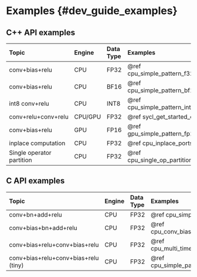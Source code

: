 # Examples {#dev_guide_examples}

## C++ API examples

| Topic                                | Engine   | Data Type | Examples                                              |
| :----                                | :---     | :---      | :----                                                 |
| conv+bias+relu                       | CPU      | FP32      | @ref cpu_simple_pattern_f32_cpp                       |
| conv+bias+relu                       | CPU      | BF16      | @ref cpu_simple_pattern_bf16_cpp                      |
| int8 conv+relu                       | CPU      | INT8      | @ref cpu_simple_pattern_int8_cpp                      |
| conv+relu+conv+relu                  | CPU/GPU  | FP32      | @ref sycl_get_started_cpp                             |
| conv+bias+relu                       | GPU      | FP16      | @ref gpu_simple_pattern_fp16_cpp                      |
| inplace computation                  | CPU      | FP32      | @ref cpu_inplace_ports_cpp                            |
| Single operator partition            | CPU      | FP32      | @ref cpu_single_op_partition_f32_cpp                  |

## C API examples

| Topic                                | Engine   | Data Type | Examples                          |
| :----                                | :---     | :---      | :----                             |
| conv+bn+add+relu                     | CPU      | FP32      | @ref cpu_simple_pattern_c         |
| conv+bias+bn+add+relu                | CPU      | FP32      | @ref cpu_conv_bias_bn_add_relu_c  |
| conv+bias+relu+conv+bias+relu        | CPU      | FP32      | @ref cpu_multi_times_inference_c  |
| conv+bias+relu+conv+bias+relu (tiny) | CPU      | FP32      | @ref cpu_simple_pattern_tiny_c    |
